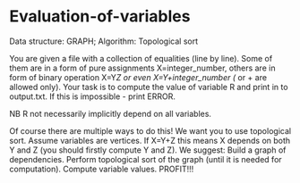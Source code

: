 # Evaluation-of-variables
Data structure: GRAPH;
Algorithm: Topological sort

You are given a file with a collection of equalities (line by line). Some of them are in a form of pure assignments X=integer_number, others are in form of binary operation X=Y*Z or even X=Y+integer_number (* or + are allowed only). Your task is to compute the value of variable R and print in to output.txt. If this is impossible - print ERROR. 

NB R not necessarily implicitly depend on all variables. 

Of course there are multiple ways to do this! We want you to use topological sort. Assume variables are vertices. If X=Y+Z this means X depends on both Y and Z (you should firstly compute Y and Z). 
We suggest:
Build a graph of dependencies.
Perform topological sort of the graph (until it is needed for computation).
Compute variable values.
PROFIT!!!
